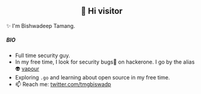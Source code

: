 <h2 align="center">👋 Hi visitor</h2>
 
 ✨ I'm Bishwadeep Tamang.

##### BIO

- Full time security guy.
- In my free time, I look for security bugs🐛 on hackerone. I go by the alias 👽 [vapour](https://hackerone.com/vapour)
- Exploring `.go` and learning about open source in my free time.
- 📫 Reach me: [twitter.com/tmgbiswadp](https://twitter.com/xvapourx)
